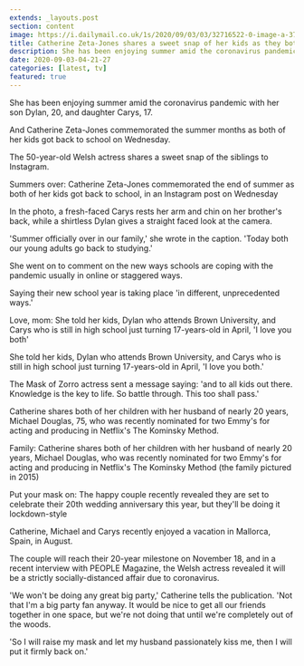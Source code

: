 ```yaml
---
extends: _layouts.post
section: content
image: https://i.dailymail.co.uk/1s/2020/09/03/03/32716522-0-image-a-37_1599101518385.jpg 
title: Catherine Zeta-Jones shares a sweet snap of her kids as they both head back to school   
description: She has been enjoying summer amid the coronavirus pandemic with her son Dylan, 20, and daughter Carys, 17. 
date: 2020-09-03-04-21-27 
categories: [latest, tv] 
featured: true 
--- 
```

She has been enjoying summer amid the coronavirus pandemic with her son Dylan, 20, and daughter Carys, 17. 

And Catherine Zeta-Jones commemorated the summer months as both of her kids got back to school on Wednesday. 

The 50-year-old Welsh actress shares a sweet snap of the siblings to Instagram. 

Summers over: Catherine Zeta-Jones commemorated the end of summer as both of her kids got back to school, in an Instagram post on Wednesday 

In the photo, a fresh-faced Carys rests her arm and chin on her brother's back, while a shirtless Dylan gives a straight faced look at the camera. 

'Summer officially over in our family,' she wrote in the caption. 'Today both our young adults go back to studying.'

She went on to comment on the new ways schools are coping with the pandemic usually in online or staggered ways. 

Saying their new school year is taking place 'in different, unprecedented ways.' 

Love, mom: She told her kids, Dylan who attends Brown University, and Carys who is still in high school just turning 17-years-old in April, 'I love you both' 

She told her kids, Dylan who attends Brown University, and Carys who is still in high school just turning 17-years-old in April, 'I love you both.' 

The Mask of Zorro actress sent a message saying: 'and to all kids out there. Knowledge is the key to life. So battle through. This too shall pass.' 

Catherine shares both of her children with her husband of nearly 20 years, Michael Douglas, 75, who was recently nominated for two Emmy's for acting and producing in Netflix's The Kominsky Method. 

Family: Catherine shares both of her children with her husband of nearly 20 years, Michael Douglas, who was recently nominated for two Emmy's for acting and producing in Netflix's The Kominsky Method (the family pictured in 2015)

Put your mask on: The happy couple recently revealed they are set to celebrate their 20th wedding anniversary this year, but they'll be doing it lockdown-style

Catherine, Michael and Carys recently enjoyed a vacation in Mallorca, Spain, in August. 

The couple will reach their 20-year milestone on November 18, and in a recent interview with PEOPLE Magazine, the Welsh actress revealed it will be a strictly socially-distanced affair due to coronavirus. 

'We won't be doing any great big party,' Catherine tells the publication. 'Not that I'm a big party fan anyway. It would be nice to get all our friends together in one space, but we're not doing that until we're completely out of the woods. 

'So I will raise my mask and let my husband passionately kiss me, then I will put it firmly back on.'  

